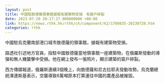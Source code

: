 ```yaml
---
layout: post
title: 中國駐敖德薩領事館據報有建築物受損　有窗戶碎裂
date: 2023-07-20 20:17:17.000000000 +08:00
link: https://news.rthk.hk/rthk/ch/component/k2/1709835-20230720.htm
categories: rthk
---
```


中國駐烏克蘭南部港口城市敖德薩的領事館，據報有建築物受損。

路透社引述地方官員，指駐中國敖德薩當地領事館一座建築物，在俄羅斯發動的導彈和無人機襲擊中受損。他在網上發布一張照片，顯示建築的窗戶碎裂。

西方傳媒報道，俄羅斯連續3個晚上，向敖德薩和尼古拉耶夫發動攻勢。烏克蘭總統澤連斯基表示，空襲導致6萬噸原本打算運往中國的農產品被摧毀。
